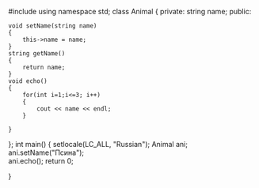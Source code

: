 #include <iostream>
using namespace std;
class Animal
{
private:
	string name;
public:

	void setName(string name)
	{
		this->name = name;
	}
	string getName()
	{
		return name;
	}
	void echo()
	{
		for(int i=1;i<=3; i++)
		{
			cout << name << endl;
		}

	}
};
int main()
{
	setlocale(LC_ALL, "Russian");
	Animal ani;
	ani.setName("Псина");	
	ani.echo();
	return 0;
	
}
